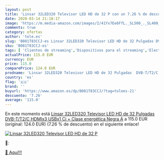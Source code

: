```yaml
---
layout: post
title: 'Linsar 32LED320 Televisor LED HD de 32 P con un 7.26 % de descuento'
date: 2020-03-14 21:18:17
image: 'https://m.media-amazon.com/images/I/41Yx7Ee6FfL._SL500_._SL400_.jpg'
comments: true
category: ofertas
author: 'tole.es'
slug: 'B081T83CCJ-es Linsar 32LED320 Televisor LED HD de 32 Pulgadas DVB-T/T2/C...'
sku: 'B081T83CCJ-es'
tags: [ 'Clientes de streaming','Dispositivos para el streaming','Electrónica','Equipos de audio y Hi-Fi','TV, vídeo y home cinema','Televisores','televisor', ]
actualPrice: 115.0 EUR
currency: EUR
price: 115.0
comparePrice: 124.0 EUR
prodname: 'Linsar 32LED320 Televisor LED HD de 32 Pulgadas  DVB-T/T2/C  HDMIx3  USBx1  Ci +  Clase energética Negra A'
country: 'es'
flag: '🇪🇸'
brand: ''
buyurl: 'https://www.amazon.es/dp/B081T83CCJ/?tag=tolees-21'
descuento: '7.26'
average: '115.0'
---
```


En este momento está [Linsar 32LED320 Televisor LED HD de 32 Pulgadas  DVB-T/T2/C  HDMIx3  USBx1  Ci +  Clase energética Negra A](https://www.amazon.es/dp/B081T83CCJ/?tag=tolees-21) a 115.0 EUR (original: 124.0 EUR) (7.26 %  de descuento) en el siguiente enlace!

[![Linsar 32LED320 Televisor LED HD de 32 P](https://m.media-amazon.com/images/I/41Yx7Ee6FfL._SL500_._SL400_.jpg)](https://www.amazon.es/dp/B081T83CCJ/?tag=tolees-21)

🔎:


[🛒 Aquí!!!](https://www.amazon.es/dp/B081T83CCJ/?tag=tolees-21)
